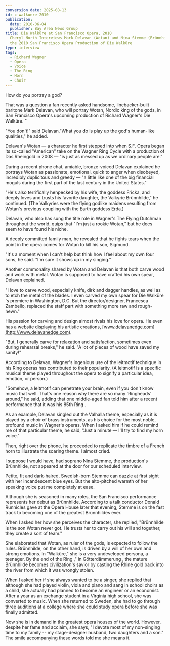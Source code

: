 ```yaml
---
conversion date: 2025-08-13
id: c-walkuere-2010
publication:
  date: 2010-06-04
  publisher: Bay Area News Group
title: Die Walküre at San Francisco Opera, 2010
  Cheryl North Interviews Mark Delavan (Wotan) and Nina Stemme (Brünnhilde) about
  the 2010 San Francisco Opera Production of Die Walküre
type: interview
tags:
  - Richard Wagner
  - Opera
  - Voice
  - The Ring
  - Horn
  - Choir
---
```


How do you portray a god?

That was a question a fan recently asked handsome, linebacker-built baritone Mark Delavan, who will portray Wotan, Nordic king of the gods, in San Francisco Opera's upcoming production of Richard Wagner's  Die Walküre. "

"You don't!" said Delavan."What you do is play up the god's human-like qualities," he added.

Delavan's Wotan — a character he first stepped into when S.F. Opera began its so-called "American" take on the Wagner  Ring  Cycle with a production of  Das Rheingold  in 2008 — "is just as messed up as we ordinary people are."

During a recent phone chat, amiable, bronze-voiced Delavan explained he portrays Wotan as passionate, emotional, quick to anger when disobeyed, incredibly duplicitous and greedy — "a little like one of the big financial moguls during the first part of the last century in the United States."

"He's also terrifically henpecked by his wife, the goddess Fricka, and deeply loves and trusts his favorite daughter, the Valkyrie Brünnhilde," he continued. (The Valkyries were the flying godlike maidens resulting from Wotan's previous coupling with the Earth goddess Erda.)

Delavan, who also has sung the title role in Wagner's  The Flying Dutchman  throughout the world, quips that "I'm just a rookie Wotan," but he does seem to have found his niche.

A deeply committed family man, he revealed that he fights tears when the point in the opera comes for Wotan to kill his son, Sigmund.

"It's a moment when I can't help but think how I feel about my own four sons, he said. "I'm sure it shows up in my singing."

Another commonality shared by Wotan and Delavan is that both carve wood and work with metal. Wotan is supposed to have crafted his own spear, Delavan explained.

"I love to carve wood, especially knife, dirk and dagger handles, as well as to etch the metal of the blades. I even carved my own spear for  Die Walküre 's premiere in Washington, D.C. But the director/designer, Francesca Zambello, replaced the staff part with something more raw and rough-hewn."

His passion for carving and design almost rivals his love for opera. He even has a website displaying his artistic creations, [www.delavanedge.com](http://www.delavanedge.com).

"But, I generally carve for relaxation and satisfaction, sometimes even during rehearsal breaks," he said. "A lot of pieces of wood have saved my sanity!"

According to Delavan, Wagner's ingenious use of the leitmotif technique in his  Ring  operas has contributed to their popularity. (A leitmotif is a specific musical theme played throughout the opera to signify a particular idea, emotion, or person.)

"Somehow, a leitmotif can penetrate your brain, even if you don't know music that well. That's one reason why there are so many 'Ringheads' around," he said, adding that one middle-aged fan told him after a recent performance that it was his 85th  Ring .

As an example, Delavan singled out the Valhalla theme, especially as it is played by a choir of brass instruments, as his choice for the most noble, profound music in Wagner's operas. When I asked him if he could remind me of that particular theme, he said, "Just a minute — I'll try to find my horn voice."

Then, right over the phone, he proceeded to replicate the timbre of a French horn to illustrate the soaring theme. I almost cried.

I suppose I would have, had soprano Nina Stemme, the production's Brünnhilde, not appeared at the door for our scheduled interview.

Petite, fit and dark-haired, Swedish-born Stemme can dazzle at first sight with her incandescent blue eyes. But the alto-pitched warmth of her speaking voice put me completely at ease.

Although she is seasoned in many roles, the San Francisco performance represents her debut as Brünnhilde. According to a talk conductor Donald Runnicles gave at the Opera House later that evening, Stemme is on the fast track to becoming one of the greatest Brünnhildes ever.

When I asked her how she perceives the character, she replied, "Brünnhilde is the son Wotan never got. He trusts her to carry out his will and together, they create a sort of team."

She elaborated that Wotan, as ruler of the gods, is expected to follow the rules. Brünnhilde, on the other hand, is driven by a will of her own and strong emotions. In "Walküre," she is a very undeveloped persona, a teenager. By the end of the  Ring ," in  Götterdämmerung , the mature Brünnhilde becomes civilization's savior by casting the Rhine gold back into the river from which it was wrongly stolen.

When I asked her if she always wanted to be a singer, she replied that although she had played violin, viola and piano and sang in school choirs as a child, she actually had planned to become an engineer or an economist. After a year as an exchange student in a Virginia high school, she was converted to music. When she returned to Sweden, she had to go through three auditions at a college where she could study opera before she was finally admitted.

Now she is in demand in the greatest opera houses of the world. However, despite her fame and acclaim, she says, "I devote most of my non-singing time to my family -- my stage-designer husband, two daughters and a son." The smile accompanying these words told me she means it.
